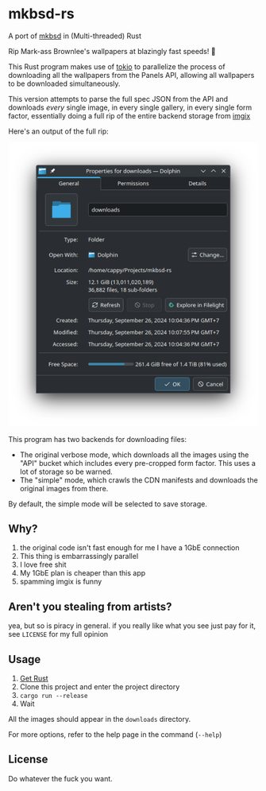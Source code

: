 # mkbsd-rs

A port of [mkbsd](https://github.com/nadimkobeissi/mkbsd) in (Multi-threaded) Rust

Rip Mark-ass Brownlee's wallpapers at blazingly fast speeds! 🚀

This Rust program makes use of [tokio](https://tokio.rs/) to parallelize the process of downloading all the wallpapers from the Panels API, allowing all wallpapers
to be downloaded simultaneously.

This version attempts to parse the full spec JSON from the API and downloads _every_ single image, in every single gallery, in every single form factor, essentially doing a full
rip of the entire backend storage from [imgix](https://imgix.com)

Here's an output of the full rip:

![image](./assets/folder.png)

This program has two backends for downloading files:

- The original verbose mode, which downloads all the images using the "API" bucket which includes every pre-cropped form factor. This uses a lot of storage so be warned.
- The "simple" mode, which crawls the CDN manifests and downloads the original images from there.

By default, the simple mode will be selected to save storage.

## Why?

1. the original code isn't fast enough for me I have a 1GbE connection
2. This thing is embarrassingly parallel
3. I love free shit
4. My 1GbE plan is cheaper than this app
5. spamming imgix is funny

## Aren't you stealing from artists?

yea, but so is piracy in general. if you really like what you see just pay for it, see `LICENSE` for my full opinion

## Usage

1. [Get Rust](https://rustup.rs)
2. Clone this project and enter the project directory
3. `cargo run --release`
4. Wait

All the images should appear in the `downloads` directory.

For more options, refer to the help page in the command (`--help`)

## License

Do whatever the fuck you want.

